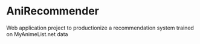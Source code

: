 # AniRecommender
Web application project to productionize a recommendation system trained on MyAnimeList.net data
